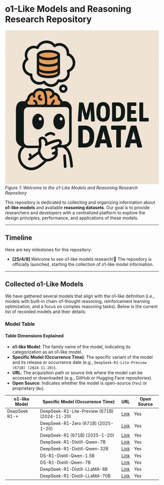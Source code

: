 # o1-Like Models and Reasoning Research Repository

![image](https://github.com/Siki-cloud/Awesome-o1-Models/blob/main/imgs/logo.png)
*Figure 1: Welcome to the o1-Like Models and Reasoning Research Repository*

This repository is dedicated to collecting and organizing information about **o1-like models** and avaliable **reasoning datasets**. Our goal is to provide researchers and developers with a centralized platform to explore the design principles, performance, and applications of these models.

----

## Timeline
Here are key milestones for this repository:
- **[25/4/9]**  Welcome to see o1-like models research!👀 The repository is officially launched, starting the collection of o1-like model information.

----

## Collected o1-Like Models
We have gathered several models that align with the o1-like definition (i.e., models with built-in chain-of-thought reasoning, reinforcement learning optimization, and a focus on complex reasoning tasks). Below is the current list of recorded models and their details:

### Model Table
#### Table Dimensions Explained
- **o1-like Model**: The family name of the model, indicating its categorization as an o1-like model.
- **Specific Model (Occurrence Time)**: The specific variant of the model and its release or occurrence date (e.g., `DeepSeek-R1-Lite-Preview (671B) (2024-11-20)`).
- **URL**: The acquisition path or source link where the model can be accessed or downloaded (e.g., GitHub or Hugging Face repositories).
- **Open Source**: Indicates whether the model is open-source (`Yes`) or proprietary (`No`).
  
| o1-like Model         | Specific Model (Occurrence Time)         | URL                                      | Open Source |
|-----------------------|------------------------------------------|------------------------------------------|-------------|
| DeepSeek R1-*         | DeepSeek-R1-Lite-Preview (671B) (2024-11-20) | [Link](https://github.com/deepseek-ai)   | Yes         |
|                       | DeepSeek-R1-Zero (671B) (2025-1-20)      | [Link](https://github.com/deepseek-ai)   | Yes         |
|                       | DeepSeek-R1 (671B) (2025-1-20)           | [Link](https://github.com/deepseek-ai)   | Yes         |
|                       | DeepSeek-R1-Distill-Qwen-7B              | [Link](https://huggingface.co/deepseek)  | Yes         |
|                       | DeepSeek-R1-Distill-Qwen-32B             | [Link](https://huggingface.co/deepseek)  | Yes         |
|                       | DS-R1-Distill-Qwen-1.5B                  | [Link](https://huggingface.co/deepseek)  | Yes         |
|                       | DS-R1-Distill-Qwen-7B                    | [Link](https://huggingface.co/deepseek)  | Yes         |
|                       | DeepSeek-R1-Distill-LLaMA-8B             | [Link](https://huggingface.co/deepseek)  | Yes         |
|                       | DeepSeek-R1-Distill-LLaMA-70B            | [Link](https://huggingface.co/deepseek)  | Yes         |
